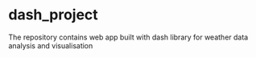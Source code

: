 # dash_project
The repository contains web app built with dash library for weather data analysis and visualisation
